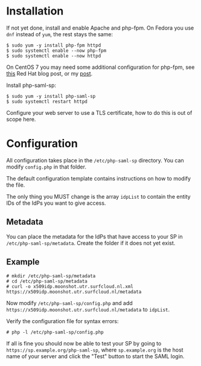 # Installation

If not yet done, install and enable Apache and php-fpm. On Fedora you use `dnf` 
instead of `yum`, the rest stays the same:

    $ sudo yum -y install php-fpm httpd
    $ sudo systemctl enable --now php-fpm
    $ sudo systemctl enable --now httpd

On CentOS 7 you may need some additional configuration for php-fpm, see 
[this](https://developers.redhat.com/blog/2017/10/25/php-configuration-tips/) 
Red Hat blog post, or my 
[post](https://www.tuxed.net/fkooman/blog/centos_apache_php_fpm.html).

Install php-saml-sp:

    $ sudo yum -y install php-saml-sp
    $ sudo systemctl restart httpd

Configure your web server to use a TLS certificate, how to do this is out of
scope here.

# Configuration

All configuration takes place in the `/etc/php-saml-sp` directory. You can 
modify `config.php` in that folder.

The default configuration template contains instructions on how to modify the
file.

The only thing you MUST change is the array `idpList` to contain the entity IDs
of the IdPs you want to give access.

## Metadata

You can place the metadata for the IdPs that have access to your SP in 
`/etc/php-saml-sp/metadata`. Create the folder if it does not yet exist.

## Example
    
    # mkdir /etc/php-saml-sp/metadata
    # cd /etc/php-saml-sp/metadata
    # curl -o x509idp.moonshot.utr.surfcloud.nl.xml https://x509idp.moonshot.utr.surfcloud.nl/metadata

Now modify `/etc/php-saml-sp/config.php` and add 
`https://x509idp.moonshot.utr.surfcloud.nl/metadata` to `idpList`.

Verify the configuration file for syntax errors:

    # php -l /etc/php-saml-sp/config.php

If all is fine you should now be able to test your SP by going to 
`https://sp.example.org/php-saml-sp`, where `sp.example.org` is the host name 
of your server and click the "Test" button to start the SAML login.
